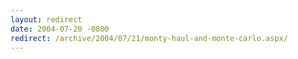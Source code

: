 ```yaml
---
layout: redirect
date: 2004-07-20 -0800
redirect: /archive/2004/07/21/monty-haul-and-monte-carlo.aspx/
---
```

